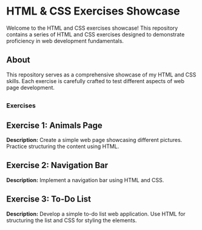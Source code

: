 # HTML & CSS Exercises Showcase

Welcome to the HTML and CSS exercises showcase! This repository contains a series of HTML and CSS exercises designed to demonstrate proficiency in web development fundamentals.

## About
This repository serves as a comprehensive showcase of my HTML and CSS skills. Each exercise is carefully crafted to test different aspects of web page development.
##
### Exercises


## Exercise 1: Animals Page
**Description:** Create a simple web page showcasing different pictures. Practice structuring the content using HTML.

## Exercise 2: Navigation Bar
**Description:** Implement a navigation bar using HTML and CSS.

## Exercise 3: To-Do List
**Description:** Develop a simple to-do list web application. Use HTML for structuring the list and CSS for styling the elements.

